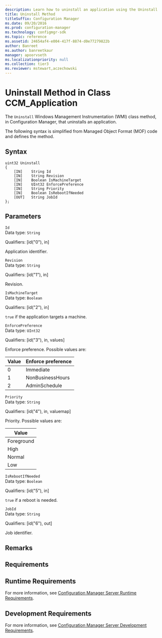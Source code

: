 ```yaml
---
description: Learn how to uninstall an application using the Uninstall Windows Management Instrumentation (WMI) class method.
title: Uninstall Method
titleSuffix: Configuration Manager
ms.date: 09/20/2016
ms.prod: configuration-manager
ms.technology: configmgr-sdk
ms.topic: reference
ms.assetid: 24654af4-e004-417f-8874-d0e77279822b
author: Banreet
ms.author: banreetkaur
manager: apoorvseth
ms.localizationpriority: null
ms.collection: tier3
ms.reviewer: mstewart,aczechowski
---
```

# Uninstall Method in Class CCM_Application
The `Uninstall` Windows Management Instrumentation (WMI) class method, in Configuration Manager, that uninstalls an application.   

 The following syntax is simplified from Managed Object Format (MOF) code and defines the method.  

## Syntax  

```  
uint32 Uninstall   
{  
    [IN]    String Id  
    [IN]    String Revision  
    [IN]    Boolean IsMachineTarget  
    [IN]    UInt32 EnforcePreference  
    [IN]    String Priority  
    [IN]    Boolean IsRebootIfNeeded  
    [OUT]   String JobId  
};  
```  

## Parameters  
 `Id`  
 Data type: `String`  

 Qualifiers: [id("0"), in]  

 Application identifier.    

 `Revision`  
 Data type: `String`  

 Qualifiers: [id("1"), in]  

 Revision.    

 `IsMachineTarget`  
 Data type: `Boolean`  

 Qualifiers: [id("2"), in]  

 `true` if the application targets a machine.    

 `EnforcePreference`  
 Data type: `UInt32`  

 Qualifiers: [id("3"), in, values]  

 Enforce preference. Possible values are:   

|Value|Enforce preference|  
|-|-|  
|0|Immediate|  
|1|NonBusinessHours|  
|2|AdminSchedule|  

 `Priority`  
 Data type: `String`  

 Qualifiers: [id("4"), in, valuemap]  

 Priority. Possible values are:   

|Value|
|-|  
|Foreground|  
|High|  
|Normal|  
|Low|  

 `IsRebootIfNeeded`  
 Data type: `Boolean`  

 Qualifiers: [id("5"), in]  

 `true` if a reboot is needed.    

 `JobId`  
 Data type: `String`  

 Qualifiers: [id("6"), out]  

 Job identifier.    

## Remarks  

## Requirements  

## Runtime Requirements  
 For more information, see [Configuration Manager Server Runtime Requirements](../../../../../develop/core/reqs/server-runtime-requirements.md).  

## Development Requirements  
 For more information, see [Configuration Manager Server Development Requirements](../../../../../develop/core/reqs/server-development-requirements.md).
